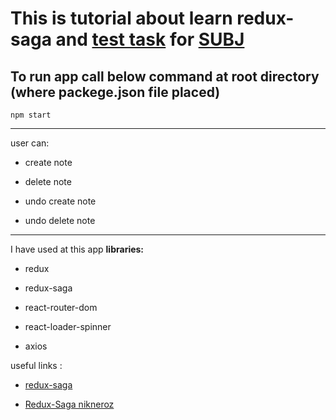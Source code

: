 # This is tutorial about learn redux-saga and [test task](https://drive.google.com/file/d/1Pl4zTUmYSRRfJCczT9GbGDPWtleN0wj1/view) for [SUBJ](https://jobs.dou.ua/companies/subj/)

## To run app call below command at root directory (where packege.json file placed)

```
npm start

```

---

user can:

- create note

- delete note

- undo create note

- undo delete note

---

I have used at this app **libraries:**

- redux

- redux-saga

- react-router-dom

- react-loader-spinner

- axios

useful links :

- [redux-saga](https://redux-saga.js.org/)

- [ Redux-Saga nikneroz](https://gist.github.com/nikneroz/c96d48563549abbe997abef5433fb111)
